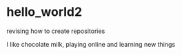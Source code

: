 # hello_world2
revising how to create repositories

I like chocolate milk, playing online and learning new things
